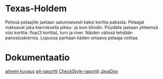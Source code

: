 # Texas-Holdem
Pelissä pelaajille jaetaan satunnaisesti kaksi korttia pakasta. Pelaajat maksavat joka kierroksella pikku- ja ison blindin. Pöydälle jaetaan yhteensä viisi korttia: flop(3 korttia), turn ja river. Näiden välissä tehdään panostuskierros. Lopussa parhaan käden omaava pelaaja voittaa.

# Dokumentaatio
[aiheen kuvaus](dokumentaatio/aiheenKuvausJaRakenne.md)
[pit-raportti](https://htmlpreview.github.io/?https://github.com/Joel6677/Texas-Holdem/blob/master/dokumentaatio/pit/index.html)
[CheckStyle-raportti](https://htmlpreview.github.io/?https://github.com/Joel6677/Texas-Holdem/blob/master/dokumentaatio/checkstyle/checkstyle.html)
[JavaDov](https://htmlpreview.github.io/?https://github.com/Joel6677/Texas-Holdem/blob/master/apidocs/index.html)
